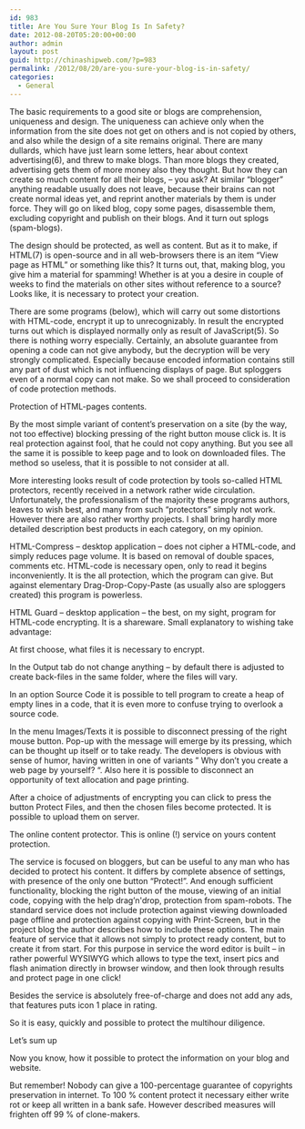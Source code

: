 ```yaml
---
id: 983
title: Are You Sure Your Blog Is In Safety?
date: 2012-08-20T05:20:00+00:00
author: admin
layout: post
guid: http://chinashipweb.com/?p=983
permalink: /2012/08/20/are-you-sure-your-blog-is-in-safety/
categories:
  - General
---
```

The basic requirements to a good site or blogs are comprehension, uniqueness and design. The uniqueness can achieve only when the information from the site does not get on others and is not copied by others, and also while the design of a site remains original. There are many dullards, which have just learn some letters, hear about context advertising(6), and threw to make blogs. Than more blogs they created, advertising gets them of more money also they thought. But how they can create so much content for all their blogs, &#8211; you ask? At similar &#8220;blogger&#8221; anything readable usually does not leave, because their brains can not create normal ideas yet, and reprint another materials by them is under force. They will go on liked blog, copy some pages, disassemble them, excluding copyright and publish on their blogs. And it turn out splogs (spam-blogs).
  
The design should be protected, as well as content. But as it to make, if HTML(7) is open-source and in all web-browsers there is an item &#8220;View page as HTML&#8221; or something like this? It turns out, that, making blog, you give him a material for spamming! Whether is at you a desire in couple of weeks to find the materials on other sites without reference to a source? Looks like, it is necessary to protect your creation.
  
There are some programs (below), which will carry out some distortions with HTML-code, encrypt it up to unrecognizably. In result the encrypted turns out which is displayed normally only as result of JavaScript(5). So there is nothing worry especially. Certainly, an absolute guarantee from opening a code can not give anybody, but the decryption will be very strongly complicated. Especially because encoded information contains still any part of dust which is not influencing displays of page. But sploggers even of a normal copy can not make. So we shall proceed to consideration of code protection methods.
  
Protection of HTML-pages contents.
  
By the most simple variant of content&#8217;s preservation on a site (by the way, not too effective) blocking pressing of the right button mouse click is. It is real protection against fool, that he could not copy anything. But you see all the same it is possible to keep page and to look on downloaded files. The method so useless, that it is possible to not consider at all.
  
More interesting looks result of code protection by tools so-called HTML protectors, recently received in a network rather wide circulation. Unfortunately, the professionalism of the majority these programs authors, leaves to wish best, and many from such “protectors&#8221; simply not work. However there are also rather worthy projects. I shall bring hardly more detailed description best products in each category, on my opinion.
  
HTML-Compress – desktop application &#8211; does not cipher a HTML-code, and simply reduces page volume. It is based on removal of double spaces, comments etc. HTML-code is necessary open, only to read it begins inconveniently. It is the all protection, which the program can give. But against elementary Drag-Drop-Copy-Paste (as usually also are sploggers created) this program is powerless.
  
HTML Guard – desktop application &#8211; the best, on my sight, program for HTML-code encrypting. It is a shareware. Small explanatory to wishing take advantage:
  
At first choose, what files it is necessary to encrypt.
  
In the Output tab do not change anything – by default there is adjusted to create back-files in the same folder, where the files will vary.
  
In an option Source Code it is possible to tell program to create a heap of empty lines in a code, that it is even more to confuse trying to overlook a source code.
  
In the menu Images/Texts it is possible to disconnect pressing of the right mouse button. Pop-up with the message will emerge by its pressing, which can be thought up itself or to take ready. The developers is obvious with sense of humor, having written in one of variants &#8221; Why don&#8217;t you create a web page by yourself? &#8220;. Also here it is possible to disconnect an opportunity of text allocation and page printing.
  
After a choice of adjustments of encrypting you can click to press the button Protect Files, and then the chosen files become protected. It is possible to upload them on server.
  
The online content protector. This is online (!) service on yours content protection.
  
The service is focused on bloggers, but can be useful to any man who has decided to protect his content. It differs by complete absence of settings, with presence of the only one button &#8220;Protect!&#8221;. And enough sufficient functionality, blocking the right button of the mouse, viewing of an initial code, copying with the help drag&#8217;n'drop, protection from spam-robots. The standard service does not include protection against viewing downloaded page offline and protection against copying with Print-Screen, but in the project blog the author describes how to include these options. The main feature of service that it allows not simply to protect ready content, but to create it from start. For this purpose in service the word editor is built &#8211; in rather powerful WYSIWYG which allows to type the text, insert pics and flash animation directly in browser window, and then look through results and protect page in one click!
  
Besides the service is absolutely free-of-charge and does not add any ads, that features puts icon 1 place in rating.
  
So it is easy, quickly and possible to protect the multihour diligence.
  
Let&#8217;s sum up
  
Now you know, how it possible to protect the information on your blog and website.
  
But remember! Nobody can give a 100-percentage guarantee of copyrights preservation in internet. To 100 % content protect it necessary either write rot or keep all written in a bank safe. However described measures will frighten off 99 % of clone-makers.